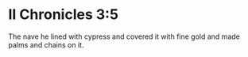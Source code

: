 # II Chronicles 3:5

The nave he lined with cypress and covered it with fine gold and made palms and chains on it.
